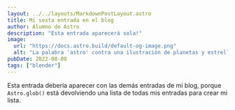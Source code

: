 ```yaml
---
layout: ../../layouts/MarkdownPostLayout.astro
title: Mi sexta entrada en el blog
author: Alumno de Astro
description: "Esta entrada aparecerá sola!"
image:
  url: "https://docs.astro.build/default-og-image.png"
  alt: "La palabra 'astro' contra una ilustración de planetas y estrellas."
pubDate: 2022-08-08
tags: ["blender"]
---
```

Esta entrada debería aparecer con las demás entradas de mi blog, porque `Astro.glob()` está devolviendo una lista de todas mis entradas para crear mi lista.